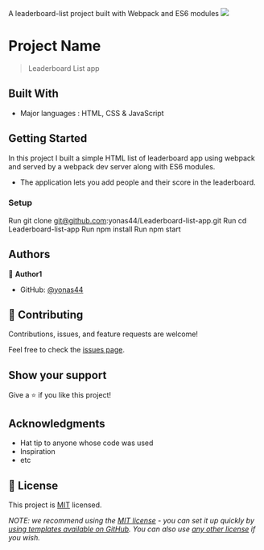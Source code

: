 A leaderboard-list project built with Webpack and ES6 modules
![](https://img.shields.io/badge/Microverse-blueviolet)

# Project Name

> Leaderboard List app

## Built With

- Major languages : HTML, CSS & JavaScript


## Getting Started

In this project I built a simple HTML list of leaderboard app using webpack and served by a webpack dev server along with ES6 modules.

- The application lets you add people and their score in the leaderboard.

### Setup

Run git clone git@github.com:yonas44/Leaderboard-list-app.git
Run cd Leaderboard-list-app
Run npm install
Run npm start

## Authors

👤 **Author1**

- GitHub: [@yonas44](https://github.com/yonas44/Leaderboard-list-app)

## 🤝 Contributing

Contributions, issues, and feature requests are welcome!

Feel free to check the [issues page](../../issues/).

## Show your support

Give a ⭐️ if you like this project!

## Acknowledgments

- Hat tip to anyone whose code was used
- Inspiration
- etc

## 📝 License

This project is [MIT](./MIT.md) licensed.

_NOTE: we recommend using the
[MIT license](https://choosealicense.com/licenses/mit/) - you can set it up
quickly by
[using templates available on GitHub](https://docs.github.com/en/communities/setting-up-your-project-for-healthy-contributions/adding-a-license-to-a-repository).
You can also use [any other license](https://choosealicense.com/licenses/) if
you wish._
